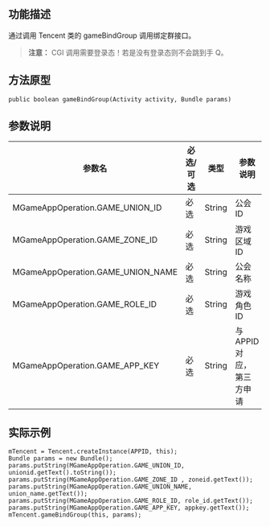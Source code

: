 
## 功能描述
通过调用 Tencent 类的 gameBindGroup 调用绑定群接口。
>**注意：**
>CGI 调用需要登录态！若是没有登录态则不会跳到手 Q。

## 方法原型

```
public boolean gameBindGroup(Activity activity, Bundle params)
```

## 参数说明

| 参数名 | 必选/可选 | 类型 |参数说明 |
|---------|---------|---------|---------|
| MGameAppOperation.GAME_UNION_ID | 必选 | String |公会 ID |
| MGameAppOperation.GAME_ZONE_ID | 必选 | String |游戏区域 ID |
| MGameAppOperation.GAME_UNION_NAME | 必选 | String |公会名称|
| MGameAppOperation.GAME_ROLE_ID | 必选 | String |游戏角色 ID|
| MGameAppOperation.GAME_APP_KEY | 必选 | String |与 APPID 对应，第三方申请 |
## 实际示例

```
mTencent = Tencent.createInstance(APPID, this);
Bundle params = new Bundle();
params.putString(MGameAppOperation.GAME_UNION_ID,  unionid.getText().toString());
params.putString(MGameAppOperation.GAME_ZONE_ID , zoneid.getText());
params.putString(MGameAppOperation.GAME_UNION_NAME, union_name.getText());
params.putString(MGameAppOperation.GAME_ROLE_ID, role_id.getText());
params.putString(MGameAppOperation.GAME_APP_KEY, appkey.getText());
mTencent.gameBindGroup(this, params);
```
